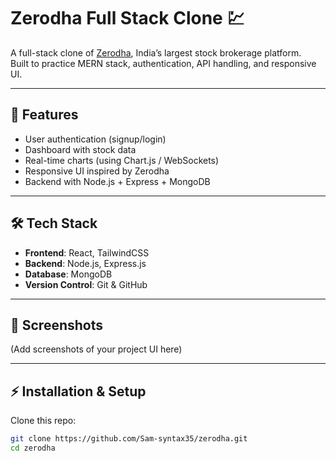 # Zerodha Full Stack Clone 💹

A full-stack clone of [Zerodha](https://zerodha.com), India’s largest stock brokerage platform.  
Built to practice MERN stack, authentication, API handling, and responsive UI.

---

## 🚀 Features
- User authentication (signup/login)
- Dashboard with stock data
- Real-time charts (using Chart.js / WebSockets)
- Responsive UI inspired by Zerodha
- Backend with Node.js + Express + MongoDB

---

## 🛠️ Tech Stack
- **Frontend**: React, TailwindCSS  
- **Backend**: Node.js, Express.js  
- **Database**: MongoDB  
- **Version Control**: Git & GitHub  

---

## 📸 Screenshots
(Add screenshots of your project UI here)

---

## ⚡ Installation & Setup
Clone this repo:
```bash
git clone https://github.com/Sam-syntax35/zerodha.git
cd zerodha
